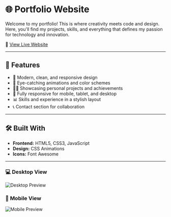 # 🌐 Portfolio Website  

Welcome to my portfolio! This is where creativity meets code and design. Here, you'll find my projects, skills, and everything that defines my passion for technology and innovation.

🚀 [View Live Website](https://mdarfanalomakib.github.io/Portfolio/)  

---

## 🎯 **Features**
- 🚀 Modern, clean, and responsive design
- 🎨 Eye-catching animations and color schemes
- 🧑‍💻 Showcasing personal projects and achievements
- 📱 Fully responsive for mobile, tablet, and desktop
- 📊 Skills and experience in a stylish layout
- 📞 Contact section for collaboration

---

## 🛠️ **Built With**
- **Frontend:** HTML5, CSS3, JavaScript  
- **Design:** CSS Animations  
- **Icons:** Font Awesome  

---
 
### 💻 **Desktop View**  
![Desktop Preview](https://mdarfanalomakib.github.io/Portfolio/800x400?text=Desktop+Preview)  

### 📱 **Mobile View**  
![Mobile Preview](https://mdarfanalomakib.github.io/Portfolio/400x800?text=Mobile+Preview)
